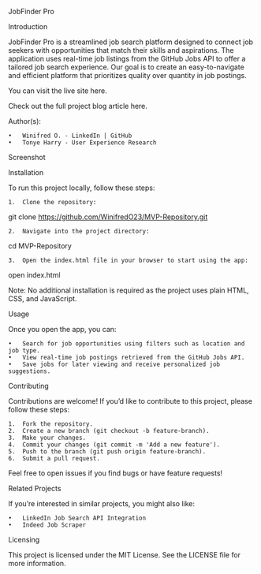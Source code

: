 JobFinder Pro

Introduction

JobFinder Pro is a streamlined job search platform designed to connect job seekers with opportunities that match their skills and aspirations. The application uses real-time job listings from the GitHub Jobs API to offer a tailored job search experience. Our goal is to create an easy-to-navigate and efficient platform that prioritizes quality over quantity in job postings.

You can visit the live site here.

Check out the full project blog article here.

Author(s):

	•	Winifred O. - LinkedIn | GitHub
	•	Tonye Harry - User Experience Research

Screenshot

Installation

To run this project locally, follow these steps:

	1.	Clone the repository:

git clone https://github.com/WinifredO23/MVP-Repository.git


	2.	Navigate into the project directory:

cd MVP-Repository


	3.	Open the index.html file in your browser to start using the app:

open index.html



Note: No additional installation is required as the project uses plain HTML, CSS, and JavaScript.

Usage

Once you open the app, you can:

	•	Search for job opportunities using filters such as location and job type.
	•	View real-time job postings retrieved from the GitHub Jobs API.
	•	Save jobs for later viewing and receive personalized job suggestions.

Contributing

Contributions are welcome! If you’d like to contribute to this project, please follow these steps:

	1.	Fork the repository.
	2.	Create a new branch (git checkout -b feature-branch).
	3.	Make your changes.
	4.	Commit your changes (git commit -m 'Add a new feature').
	5.	Push to the branch (git push origin feature-branch).
	6.	Submit a pull request.

Feel free to open issues if you find bugs or have feature requests!

Related Projects

If you’re interested in similar projects, you might also like:

	•	LinkedIn Job Search API Integration
	•	Indeed Job Scraper

Licensing

This project is licensed under the MIT License. See the LICENSE file for more information.
